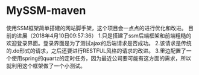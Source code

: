 # MySSM-maven
使用SSM框架简单搭建的网站脚手架，这个项目会一点点的进行优化和改进。
目前的进展（2018年4月10日09:57:36）
  1.只是搭建了ssm后端框架和前端粗糙的欢迎登录界面。登录界面是为了测试ajax的后端请求是否成功。
  2.该请求是传统的.do形式的请求，之后还要进行RESTFUL风格的请求的改进。
  3.里边配置了一个使用spring的quartz的定时任务，因为最近公司要可能有这方面的需求，所以就利用这个框架做了一个小测试。
